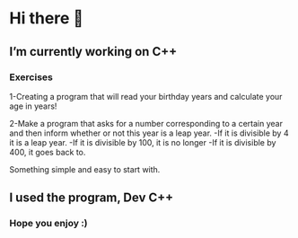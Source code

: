 # Hi there 👋

## I’m currently working on C++

### Exercises

1-Creating a program that will read your birthday years and calculate your age in years!

2-Make a program that asks for a number corresponding to a certain year and then inform whether or not this year is a leap year.
-If it is divisible by 4 it is a leap year.
-If it is divisible by 100, it is no longer
-If it is divisible by 400, it goes back to.

Something simple and easy to start with.

## I used the program, Dev C++

### Hope you enjoy :)
